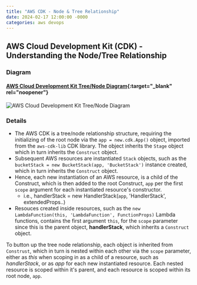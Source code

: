 ```yaml
---
title: "AWS CDK - Node & Tree Relationship"
date: 2024-02-17 12:00:00 -0000
categories: aws devops
---
```


## AWS Cloud Development Kit (CDK) - Understanding the Node/Tree Relationship

### Diagram

#### [AWS Cloud Development Kit Tree/Node Diagram](https://viewer.diagrams.net/index.html?tags=%7B%7D&highlight=0000ff&edit=_blank&layers=1&nav=1&title=Devops-IaC-AWS_CDK_Tree_Node.drawio#R7V1td5u4Ev41Ptn7ITkI8frRSZttz%2B22ab29290v9xBQbFqMKMZNvL9%2BJUA2krBNAwgHb89pYoR4ycw8o9EzI3kCb5ZPv6ZesvgNByia6FrwNIGvJroOLNMlv2jLpmhxbKdomKdhUHbaNczCv1HZqJWt6zBAK65jhnGUhQnf6OM4Rn7GtXlpih%2F5bg844p%2BaeHMkNcx8L5Jb%2FwiDbFG2Ak3bnXiDwvmifLRjlieWHutcNqwWXoAfK03w9QTepBhnxafl0w2KqPCYXIrrbvec3b5YiuKsyQXvf7xHePl59eXznamHH%2BGbr98%2FXzp6cZsfXrQu%2F%2BIbHK%2BydE1kWbx2tmGySPE6DhC9nTaB14%2BLMEOzxPPp2UeifdK2yJYROQLk40MUJv%2BrfH7DPodRdIMjnOb3hIGJnMAg7eSZ%2BBuqnHH0e2hZ9AocZ7PyLUpZ%2FkBphp72CgJsxUvskvzRKEs3pEt5ganB4pLSJC29NMnHnYKd8kGLimqZIr3SpObbO%2B%2BkTj6Ugv8JJbhQEjUKiBWWhzjNFniOYy96vWu95pWx6%2FMO46QU9VeUZZsSUt46w7yCJIHf3rruLfk7rou3oa9wWMLkjfE69dEh%2B4L1qkhR5GXhD%2F4BdYItL73DIXn0ToWGoEJT0E3mpXOUlVcJ6tm%2BxvM15sDzg40hyty2BoaNMV7YGOOEjXF%2BsDEt47Rg4zhDwIZIK918oddfmezwz%2Bq5V0%2FlzYujTXmkBm5m0bEw%2F96Hs2maeptKh4TibbUftoalcyZkAyHSE%2Fs78FB%2F8qF4g26xbZ4ftg1dUIxuD4xt919siyKxmmK7kzH3Z7Ft6QexKvfXjEP9e8K2dX7YNkUnqhDbH%2FHH5Sb%2BPjVmt%2B6vb2fw%2F7%2F9Hl0CSQf3a%2F8byki7lh9rMXokP6%2Fz1l8muhVlpVxyfoSJzPq%2BppQDwRjUNN8nwqs0WXP6O1uEK3Y9edfiFsWpiX5Dn7e95Jq9w%2B4eeQf7On%2B79C7FyerqamK%2F%2Bo8aS%2FGQ8%2BDXWYrlO%2Bj%2Bod5SahyLZDx7LcViXNCGDddyhActlcOAbCrhMiGOvXgWMYbgG%2BXCUrwkvy68x9UlabmMwvsLJTp6ePDJvzodQQu6MBB0tE8hP4Nmx7Y5HTlM9hUdbfWhRkcvKgzvcEDWG47HwGw5HrdSj8yLtnGoXpLs9aec8yY4vJomyS%2Bn7CzbhcwQcEAELEEwGBCNQWikEwAibAjEYpKjOjB22VymNBTdVBDoyrRuEWPNMs%2F%2FVhtn5WdaBVuHfAMNpS4qD7oYrV8wLT6I0g15gDY0lX4B6mfqF4ymfmGPRnv2C4KdqHALMm298OIgQmmdX3hTOdWvY6g%2B6aJoQ08ZogZYTrtG6y6A3sRd6Crdhf2S3IUS6q0pq64PwqoDwBM8hqPAk8gkeeE03nnL%2B8C7Xcd%2BFuK4X%2FLmgn9Y6TnY4eg9h8lPQGrZGkMpE%2FCiSPsO%2FQNo6iCA3dJBtNOPDFoy5JK%2Ff6QIMVyLQwjQTAkhrlKA2JICxp9%2B0AQ3JetAaWYRDlKjdgJOalt1ejSKcYeIYkwhDlaRDtymSDiHSCdC43SIIjWhyXMNpekdwxoCi11iqhNGUY7oNYPXFHAEFfRc36bLWYNRA8M1BY6WDVpDIQOeayitNybz22bVuplri2sVhP4OONS9p1FNJv97m4aXhCGbc4%2FVP1gOr0YoD5xKJxJseDg%2F99CYims7036WexDgDu0jNXAHu%2FfkHWQSgKH32luNlguAPBUAWQX%2FYAgGkqTPBMF2UwQ7QyBYhOSR8V1YhwKVjO8yi%2FQJlXIfKXqBgF4oU91K0WsNTSI5mlHF76V2BYwjGM6P7lAaEhGgdKIwfcaWpR6FfNvC9XaFco4Eq9GTs7z30p2BuVlrED5oB6sqpCoj5B5AUWVUlKTl%2F5Rhym06jHYxisrjnlC2AGzFBJV7fmAFgshrCk7VZlK0c9SBdmJaMM%2B1%2FJ6VPxz1gOYgVTmurXOGcowpBBowDl3QUxmPnAHrmyssqoDVOIgBMgk6vz5ncKqQ%2Bafz8w9NMwnmMJkEEe%2FHyEKgGQPQhaacTCgAPGay0LX4dODgbCHLPZ4fiJvy%2FaY1DIhFTB4d5U370AU9gVjm%2FMfOGLruqVGGQ6%2FO0zl242TJQrPpNhdto%2Fp2UdUZbiRBIhbedw3OF5qDLFXpGgaHNsk4Pu4Ns3ZNnNyWe4H1OopZ5hi0fZBK653NbTeEyYnHYi6QL7VR4vbojhuuW6eW2h03dtFoK89nOzzpVzupdxU6Pvtc5wNW01SiNUgROxTqdg1DQXRvyYlLbg3ciIGpizsW1QATKF1sz5iDGmV8SOjPUatDWNMO3aHVYdfVwoqeMw6mdIN1chTjmHrKwFstcoUAXvi0%2Fc7LyIwozlt0DW5FzDZV1yVPi57C7Atzk%2BRzJbtMjnY%2Bkx70VlEt66yiE7NGJaytbaJYRKi4kqF4fylRLN1Igroh3KjnjLMt750wKksaykAcYXtCSa9NDcRlla1DGYhMsgmptJ2lsLwZPXG5yuOtKengJk9FMk1Iq72NiaE80CFhX27tNIeU%2FLiIJt1uRhihBsJ2a9bp1ATioLfxReaB3qE58QOSSsjfnPFy96JwTtHvozjn2K6pZELfi6bliWUYBHnkXqdAXsX8NoOc5EFHg7vLr4GwXPnLJuqWSMHeRC%2FPRovtIPH9V%2FoFKrr2zN0nno%2FTGK0yohJdq3CBxUaVMx8niB6k8%2FUS5citA%2FKJblahAMmOLnOJ2z5qoCxPo97GC5SGskqZhZ0iz6tCV5oMfaBUVyyIrOhq%2BseMaunVf8nPS%2FL%2F9xQRwN2%2BxwHF3ac8SCEqXITJoK65hTJK6dfhxJRl39%2B3lchDXjskUPF%2FIGfDbFtZW8FAGUh3YMWGJoxgbC1nVZS10YNY3NqdHcvlV9N1tqB%2FOB1npoFHNzZ%2Bh%2FxFjGXiQJ3dduxWtlveyW5EUxm9ubLLl4TcfE4nzNXqq8o7o0qPMqDunooINdM6oT7cECHUdFa3ZfS2oFU7qwNs771ebQScpY0ATcyrPJcccoTdYyxx1tG7lciT%2F78wuS2NHPGavmmAkrBcI6%2FhhwndZJNNFvKYRY4vB3H4ncaNBvPmbLpu1gQvLKvIBS%2BwJ48PtEGWGPW3VKhthkuCks0XtNlsWnQESTU7ZRy%2Bzx5od4fIQWpDGit6e%2BZkFG01c5lHFS3ep3dFy0GczLa8cEdq8xy5zcpvqoVXdYGz3psbldOcHxjtVrImXlxTXfrSBC9s6GGbciG4rVTwQJ4xyn7u3zTUz8eiwreRGfqV1ciPyX5VSFEYQizTdyjKbK%2FKYy6TCFFHuMrhuU0mjQycsOaLzboBJzncfb95oandt8TD1%2F8A#%7B%22pageId%22%3A%22oHD4UgEJbGO4PoZvh1VS%22%7D){:target="_blank" rel="noopener"}

![AWS Cloud Development Kit Tree/Node Diagram](https://github.com/Adam-Lechnos/diagrams-devops/blob/main/images-exported/Devops-IaC-AWS_CDK_Tree_Node.drawio.png?raw=true)

### Details

* The AWS CDK is a tree/node relationship structure, requiring the initializing of the root node via the `app = new.cdk.App()` object, imported from the `aws-cdk-lib` CDK library. The object inherits the `Stage` object which in turn inherits the `Construct` object.
* Subsequent AWS resources are instantiated `Stack` objects, such as the `bucketStack = new BucketStack(app, 'BucketStack')` instance created, which in turn inherits the `Construct` object.
* Hence, each new instantiation of an AWS resource, is a child of the Construct, which is then added to the root Construct, `app` per the first `scope` argument for each instantiated resource's constructor.
  * i.e., handlerStack = new HandlerStack(`app`, 'HandlerStack', extendedProps..)
* Resouces created inside resources, such as the `new LambdaFunction(this, 'LambdaFunction', FunctionProps)` Lambda functions, contains the first argument `this`, for the `scope` parameter since this is the parent object, **handlerStack**, which inherits a `Construct` object.

To button up the tree node relationship, each object is inherited from `Construst`, which in turn is nested within each other via the `scope` parameter, either as *this* when scoping in as a child of a resource, such as *handlerStack*, or as *app* for each new instantiated resource. Each nested resource is scoped within it's parent, and each resource is scoped within its root node, `app`.

